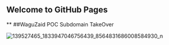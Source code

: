 ## Welcome to GitHub Pages
**
##WaguZaid POC Subdomain TakeOver

![139527465_1833947046756439_8564831686008584930_n](https://user-images.githubusercontent.com/87689582/142942301-c8d46802-3e4a-4526-952b-a9530b40cdf1.jpg)
